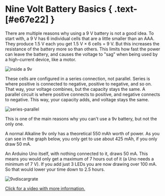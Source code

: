 # Nine Volt Battery Basics { .text-[#e67e22] }

There are multiple reasons why using a 9 V battery is not a good idea. To start with, a 9 V has 6 individual cells that are a little smaller than an AAA. They produce 1.5 V each you get 1.5 V × 6 cells = 9 V. But this increases the resistance of the battery more so than others. This limits how fast the power can leave the battery, and causes the voltage to "sag" when being used by a high-current device, like a motor.

![inside a 9v](../../assets/images/nineVolts/insidea9v.jpg "inside a 9v")

These cells are configured in a series connection, not parallel. Series is where positive is connected to negative, positive to negative, and so on.  
That way, your voltage combines, but the capacity stays the same. A parallel circuit is where positive connects to positive, and negative connects to negative. This way, your capacity adds, and voltage stays the same.

![series-parallel](../../assets/images/nineVolts/series-and-parallel-circuits-battery.jpg "series-parallel")

This is one of the main reasons why you can't use a 9v battery, but not the only one.

A normal Alkaline 9v only has a theoretical 550 mAh worth of power. As you can see in the graph below, you only get to use about 425 mAh, if you only draw 50 mA.

An Arduino Uno itself, with nothing connected to it, draws 50 mA. This means you would only get a maximum of 7 hours out of it (a Uno needs a minimum of 7 V). If you add just 3 LEDs you are now drawing over 100 mA. So that would lower your time down to 2.5 hours.

![9vdiscargrate](../../assets/images/nineVolts/9vdiscargrate.png)

[Click for a video with more information.](https://odysee.com/@Maderdash:2/9vBattery:0 "video of 9v battery issues")
